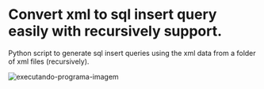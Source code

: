 # Convert xml to sql insert query easily with recursively support.
Python script to generate sql insert queries using the xml data from a folder of xml files (recursively).

![executando-programa-imagem](https://i.imgur.com/NM3De6x.png)
